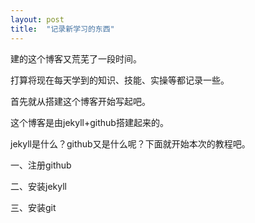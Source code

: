 ```yaml
---
layout: post
title:  "记录新学习的东西"
---
```

建的这个博客又荒芜了一段时间。

打算将现在每天学到的知识、技能、实操等都记录一些。

首先就从搭建这个博客开始写起吧。

这个博客是由jekyll+github搭建起来的。

jekyll是什么？github又是什么呢？下面就开始本次的教程吧。

一、注册github

二、安装jekyll

三、安装git